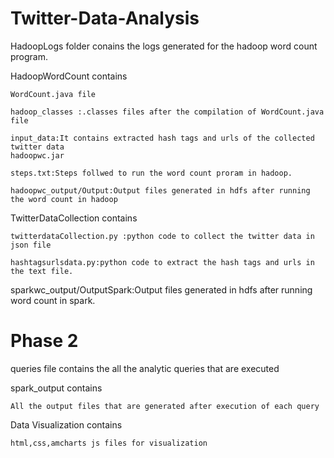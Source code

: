 # Twitter-Data-Analysis
HadoopLogs folder conains the logs generated for the hadoop word count program.

HadoopWordCount contains 

    WordCount.java file 
    
    hadoop_classes :.classes files after the compilation of WordCount.java file
    
    input_data:It contains extracted hash tags and urls of the collected twitter data
    hadoopwc.jar
    
    steps.txt:Steps follwed to run the word count proram in hadoop.
    
    hadoopwc_output/Output:Output files generated in hdfs after running the word count in hadoop
    
TwitterDataCollection contains

    twitterdataCollection.py :python code to collect the twitter data in json file
    
    hashtagsurlsdata.py:python code to extract the hash tags and urls in the text file.
    
sparkwc_output/OutputSpark:Output files generated in hdfs after running word count in spark.

# Phase 2

queries file contains the all the analytic queries that are executed

spark_output contains

    All the output files that are generated after execution of each query
    
Data Visualization contains

    html,css,amcharts js files for visualization
